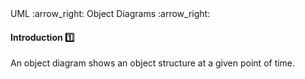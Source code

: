 <link rel="stylesheet" href="{{baseUrl}}/css/textbook.css">

<div class="website-content">

<div id="path">UML :arrow_right: Object Diagrams :arrow_right:</div>

<div id="title">

#### Introduction :one:

</div>

<div id="body">

An object diagram shows an object structure at a given point of time.

</div>

<div id="extras">
<div>

</div>
